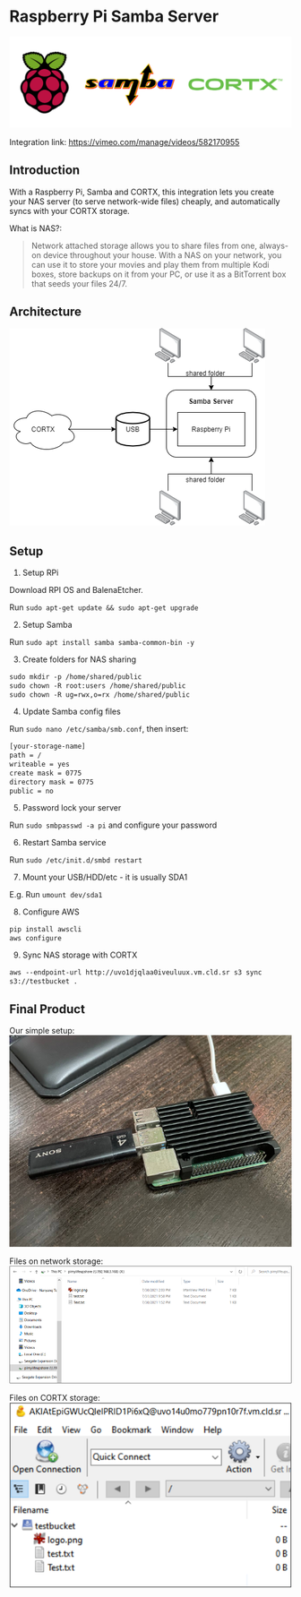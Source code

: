 # Raspberry Pi Samba Server

![](project_logo.png)

Integration link: https://vimeo.com/manage/videos/582170955

## Introduction
With a Raspberry Pi, Samba and CORTX, this integration lets you create your NAS server (to serve network-wide files) cheaply, and automatically syncs with your CORTX storage.

What is NAS?:
> Network attached storage allows you to share files from one, always-on device throughout your house. With a NAS on your network, you can use it to store your movies and play them from multiple Kodi boxes, store backups on it from your PC, or use it as a BitTorrent box that seeds your files 24/7.

## Architecture
![](architecture.png)

## Setup

1. Setup RPi

Download RPI OS and BalenaEtcher.

Run `sudo apt-get update && sudo apt-get upgrade`

2. Setup Samba

Run `sudo apt install samba samba-common-bin -y`


3. Create folders for NAS sharing
```
sudo mkdir -p /home/shared/public
sudo chown -R root:users /home/shared/public
sudo chown -R ug=rwx,o=rx /home/shared/public
```

4. Update Samba config files

Run `sudo nano /etc/samba/smb.conf`, then insert:

```
[your-storage-name]
path = /
writeable = yes
create mask = 0775
directory mask = 0775
public = no
```

5. Password lock your server

Run `sudo smbpasswd -a pi` and configure your password

6. Restart Samba service

Run `sudo /etc/init.d/smbd restart`

7. Mount your USB/HDD/etc - it is usually SDA1

E.g. Run `umount dev/sda1`

8. Configure AWS

```
pip install awscli
aws configure
```

9. Sync NAS storage with CORTX

```
aws --endpoint-url http://uvo1djqlaa0iveuluux.vm.cld.sr s3 sync s3://testbucket .
```

## Final Product

Our simple setup:
![](Picture1.png)

Files on network storage:
![](Picture2.png)

Files on CORTX storage:
![](Picture3.png)